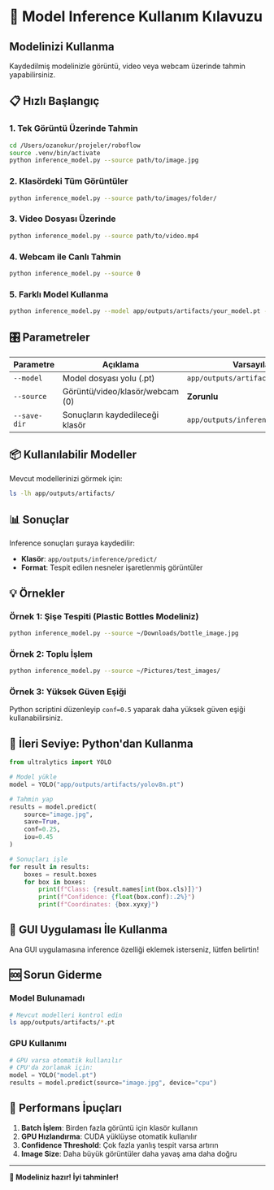 # 🚀 Model Inference Kullanım Kılavuzu

## Modelinizi Kullanma

Kaydedilmiş modelinizle görüntü, video veya webcam üzerinde tahmin yapabilirsiniz.

## 📋 Hızlı Başlangıç

### 1. Tek Görüntü Üzerinde Tahmin

```bash
cd /Users/ozanokur/projeler/roboflow
source .venv/bin/activate
python inference_model.py --source path/to/image.jpg
```

### 2. Klasördeki Tüm Görüntüler

```bash
python inference_model.py --source path/to/images/folder/
```

### 3. Video Dosyası Üzerinde

```bash
python inference_model.py --source path/to/video.mp4
```

### 4. Webcam ile Canlı Tahmin

```bash
python inference_model.py --source 0
```

### 5. Farklı Model Kullanma

```bash
python inference_model.py --model app/outputs/artifacts/your_model.pt --source image.jpg
```

## 🎛️ Parametreler

| Parametre | Açıklama | Varsayılan |
|-----------|----------|------------|
| `--model` | Model dosyası yolu (.pt) | `app/outputs/artifacts/yolov8n.pt` |
| `--source` | Görüntü/video/klasör/webcam (0) | **Zorunlu** |
| `--save-dir` | Sonuçların kaydedileceği klasör | `app/outputs/inference` |

## 📦 Kullanılabilir Modeller

Mevcut modellerinizi görmek için:

```bash
ls -lh app/outputs/artifacts/
```

## 📊 Sonuçlar

Inference sonuçları şuraya kaydedilir:
- **Klasör**: `app/outputs/inference/predict/`
- **Format**: Tespit edilen nesneler işaretlenmiş görüntüler

## 💡 Örnekler

### Örnek 1: Şişe Tespiti (Plastic Bottles Modeliniz)
```bash
python inference_model.py --source ~/Downloads/bottle_image.jpg
```

### Örnek 2: Toplu İşlem
```bash
python inference_model.py --source ~/Pictures/test_images/
```

### Örnek 3: Yüksek Güven Eşiği
Python scriptini düzenleyip `conf=0.5` yaparak daha yüksek güven eşiği kullanabilirsiniz.

## 🔧 İleri Seviye: Python'dan Kullanma

```python
from ultralytics import YOLO

# Model yükle
model = YOLO("app/outputs/artifacts/yolov8n.pt")

# Tahmin yap
results = model.predict(
    source="image.jpg",
    save=True,
    conf=0.25,
    iou=0.45
)

# Sonuçları işle
for result in results:
    boxes = result.boxes
    for box in boxes:
        print(f"Class: {result.names[int(box.cls)]}")
        print(f"Confidence: {float(box.conf):.2%}")
        print(f"Coordinates: {box.xyxy}")
```

## 📱 GUI Uygulaması İle Kullanma

Ana GUI uygulamasına inference özelliği eklemek isterseniz, lütfen belirtin!

## 🆘 Sorun Giderme

### Model Bulunamadı
```bash
# Mevcut modelleri kontrol edin
ls app/outputs/artifacts/*.pt
```

### GPU Kullanımı
```python
# GPU varsa otomatik kullanılır
# CPU'da zorlamak için:
model = YOLO("model.pt")
results = model.predict(source="image.jpg", device="cpu")
```

## 🎯 Performans İpuçları

1. **Batch İşlem**: Birden fazla görüntü için klasör kullanın
2. **GPU Hızlandırma**: CUDA yüklüyse otomatik kullanılır
3. **Confidence Threshold**: Çok fazla yanlış tespit varsa artırın
4. **Image Size**: Daha büyük görüntüler daha yavaş ama daha doğru

---

**🎉 Modeliniz hazır! İyi tahminler!**

